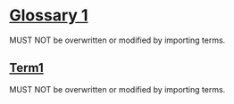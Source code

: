 # [Glossary 1](#glossary-1)

MUST NOT be overwritten or modified by importing terms.

## [Term1](#term1)

MUST NOT be overwritten or modified by importing terms.

